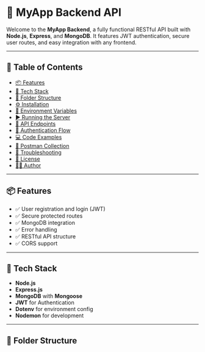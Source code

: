 # 🚀 MyApp Backend API

Welcome to the **MyApp Backend**, a fully functional RESTful API built with **Node.js**, **Express**, and **MongoDB**. It features JWT authentication, secure user routes, and easy integration with any frontend.

---

## 📌 Table of Contents

- [📦 Features](#-features)
- [🧰 Tech Stack](#-tech-stack)
- [📁 Folder Structure](#-folder-structure)
- [⚙ Installation](#-installation)
- [🔑 Environment Variables](#-environment-variables)
- [▶️ Running the Server](#️-running-the-server)
- [📡 API Endpoints](#-api-endpoints)
- [🔐 Authentication Flow](#-authentication-flow)
- [💻 Code Examples](#-code-examples)
- [🧪 Postman Collection](#-postman-collection)
- [🐞 Troubleshooting](#-troubleshooting)
- [📄 License](#-license)
- [👨‍💻 Author](#-author)

---

## 📦 Features

- ✅ User registration and login (JWT)
- ✅ Secure protected routes
- ✅ MongoDB integration
- ✅ Error handling
- ✅ RESTful API structure
- ✅ CORS support

---

## 🧰 Tech Stack

- **Node.js**
- **Express.js**
- **MongoDB** with **Mongoose**
- **JWT** for Authentication
- **Dotenv** for environment config
- **Nodemon** for development

---

## 📁 Folder Structure

